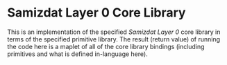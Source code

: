 Samizdat Layer 0 Core Library
=============================

This is an implementation of the specified *Samizdat Layer 0* core
library in terms of the specified primitive library. The result
(return value) of running the code here is a maplet of all of the core
library bindings (including primitives and what is defined in-language
here).
